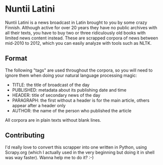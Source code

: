 Nuntii Latini
=============

Nuntii Latini is a news broadcast in Latin brought to you by some crazy Finnish. Although active for over 20 years they have no public archives with all their texts, you have to buy two or three ridiculously old books with limited news content instead. These are scrapped corpora of news between mid-2010 to 2012, which you can easily analyze with tools such as NLTK.


Format
------

The following "tags" are used throughout the corpora, so you will need to ignore them when doing your natural language processing magic:

* TITLE: the title of broadcast of the day
* PUBLISHED: metadata about its publishing date and time
* HEADER: title of secondary news of the day
* PARAGRAPH: the first without a header is for the main article, others appear after a header only
* AUTHOR: the name of the person who published the article

All corpora are in plain texts without blank lines.

Contributing
------------

I'd really love to convert this scrapper into one written in Python, using Scrapy.org (which I actually used in the very beginning but doing it in shell was way faster). Wanna help me to do it? :-)
